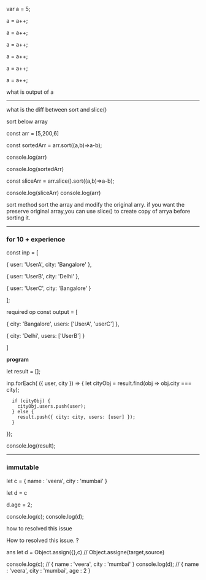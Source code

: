 var a = 5;

a = a++;

a = a++;

a = a++;

a = a++;

a = a++;

a = a++;

what is output of a

---

what is the diff between sort and slice()

sort below array 

const arr = [5,200,6] 
 
const sortedArr = arr.sort((a,b)=>a-b);

console.log(arr)

console.log(sortedArr)

const sliceArr = arr.slice().sort((a,b)=>a-b);


console.log(sliceArr)
console.log(arr)

sort method sort the array and modify the original arry. 
if you want the preserve original array,you can use slice() to create copy of arrya before sorting it.

---

### for 10 + experience

const inp = [
 
  { user: 'UserA', city: 'Bangalore' },
 
  { user: 'UserB', city: 'Delhi' },
 
  { user: 'UserC', city: 'Bangalore' }
 
];

required op
const output = [
 
  { city: 'Bangalore', users: ['UserA', 'userC'] },
 
  { city: 'Delhi', users: ['UserB'] }
 
]

**program**

let result = [];
 
inp.forEach( ({ user, city }) => {
      let cityObj = result.find(obj => obj.city === city);
    
      if (cityObj) {
        cityObj.users.push(user);
      } else {
        result.push({ city: city, users: [user] });
      }
      
});
 
console.log(result);

---
### immutable 

let c = {
	name : 'veera',
	city : 'mumbai'
}

let d = c 

d.age = 2;

console.log(c); 
console.log(d); 

how to resolved this issue 


How to resolved this issue. ?

ans 
let d = Object.assign({},c) // Object.assigne(target,source)

console.log(c); //  { name : 'veera', city : 'mumbai' }
console.log(d); //  { name : 'veera', city : 'mumbai', age : 2 }
